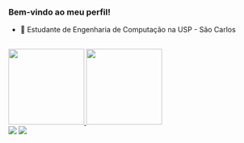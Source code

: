 ### Bem-vindo ao meu perfil!

- 🔭 Estudante de Engenharia de Computação na USP - São Carlos

##
<div>
  <a href="https://github.com/Pedrest15">
  <img height="150em" src="https://github-readme-stats-git-masterrstaa-rickstaa.vercel.app/api?"/>
  <img height="150em" src="https://github-readme-stats.vercel.app/api/top-langs/?username=Pedrest15&layout=compact&langs_count=7&theme=dark"/>
</div>

<div>
  <a href = "mailto:pedroandrade@usp.br"><img src="https://img.shields.io/badge/-Gmail-%23333?style=for-the-badge&logo=gmail&logoColor=white" target="_blank"></a>
  <a href="https://www.linkedin.com/in/pedro-lucas-castro-de-andrade-0766161b4/" target="_blank"><img src="https://img.shields.io/badge/-LinkedIn-%230077B5?style=for-the-badge&logo=linkedin&logoColor=white" target="_blank"></a> 
  </div>
